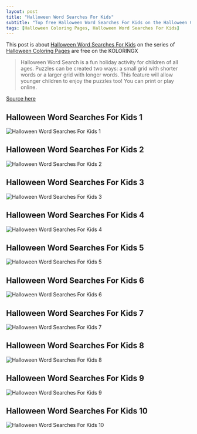 ```yaml
---
layout: post
title: "Halloween Word Searches For Kids"
subtitle: "Top free Halloween Word Searches For Kids on the Halloween Coloring Pages at Koloringx.xyz "
tags: [Halloween Coloring Pages, Halloween Word Searches For Kids]
---
```

This post is about [Halloween Word Searches For Kids](http://koloringx.xyz/blog/Halloween-Word-Searches-For-Kids) on the series of [Halloween Coloring Pages](http://koloringx.xyz) are free on the KOLORINGX
> Halloween Word Search is a fun holiday activity for children of all ages. Puzzles can be created two ways: a small grid with shorter words or a larger grid with longer words. This feature will allow younger children to enjoy the puzzles too! You can print or play online.

[Source here](https://www.abcya.com/)
## Halloween Word Searches For Kids 1
![Halloween Word Searches For Kids 1](http://koloringx.xyz/Halloween-Coloring-Pages/Halloween-Word-Searches-For-Kids%20(1).png)

<script async src="https://pagead2.googlesyndication.com/pagead/js/adsbygoogle.js"></script> <!-- Koloringx --> 
 <ins class="adsbygoogle"  
   style="display:block"   
  data-ad-client="ca-pub-6753140515841889"   
  data-ad-slot="2585677186"  
   data-ad-format="auto"  
   data-full-width-responsive="true"></ins> 
 <script>  
   (adsbygoogle = window.adsbygoogle || []).push({}); 
 </script>

## Halloween Word Searches For Kids 2
![Halloween Word Searches For Kids 2](http://koloringx.xyz/Halloween-Coloring-Pages/Halloween-Word-Searches-For-Kids%20(2).png)
## Halloween Word Searches For Kids 3
![Halloween Word Searches For Kids 3](http://koloringx.xyz/Halloween-Coloring-Pages/Halloween-Word-Searches-For-Kids%20(3).png)
## Halloween Word Searches For Kids 4
![Halloween Word Searches For Kids 4](http://koloringx.xyz/Halloween-Coloring-Pages/Halloween-Word-Searches-For-Kids%20(4).png)
## Halloween Word Searches For Kids 5
![Halloween Word Searches For Kids 5](http://koloringx.xyz/Halloween-Coloring-Pages/Halloween-Word-Searches-For-Kids%20(5).png)

<script async src="https://pagead2.googlesyndication.com/pagead/js/adsbygoogle.js"></script> <!-- Koloringx --> 
 <ins class="adsbygoogle"  
   style="display:block"   
  data-ad-client="ca-pub-6753140515841889"   
  data-ad-slot="2585677186"  
   data-ad-format="auto"  
   data-full-width-responsive="true"></ins> 
 <script>  
   (adsbygoogle = window.adsbygoogle || []).push({}); 
 </script>

## Halloween Word Searches For Kids 6
![Halloween Word Searches For Kids 6](http://koloringx.xyz/Halloween-Coloring-Pages/Halloween-Word-Searches-For-Kids%20(6).png)
## Halloween Word Searches For Kids 7
![Halloween Word Searches For Kids 7](http://koloringx.xyz/Halloween-Coloring-Pages/Halloween-Word-Searches-For-Kids%20(7).png)
## Halloween Word Searches For Kids 8
![Halloween Word Searches For Kids 8](http://koloringx.xyz/Halloween-Coloring-Pages/Halloween-Word-Searches-For-Kids%20(8).png)
## Halloween Word Searches For Kids 9
![Halloween Word Searches For Kids 9](http://koloringx.xyz/Halloween-Coloring-Pages/Halloween-Word-Searches-For-Kids%20(9).png)
## Halloween Word Searches For Kids 10
![Halloween Word Searches For Kids 10](http://koloringx.xyz/Halloween-Coloring-Pages/Halloween-Word-Searches-For-Kids%20(10).png)

<script async src="https://pagead2.googlesyndication.com/pagead/js/adsbygoogle.js"></script> <!-- Koloringx --> 
 <ins class="adsbygoogle"  
   style="display:block"   
  data-ad-client="ca-pub-6753140515841889"   
  data-ad-slot="2585677186"  
   data-ad-format="auto"  
   data-full-width-responsive="true"></ins> 
 <script>  
   (adsbygoogle = window.adsbygoogle || []).push({}); 
 </script>

